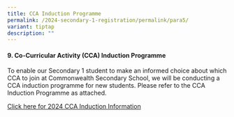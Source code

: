 ```yaml
---
title: CCA Induction Programme
permalink: /2024-secondary-1-registration/permalink/para5/
variant: tiptap
description: ""
---
```

<h4>9. Co-Curricular Activity (CCA) Induction Programme</h4><p>To enable our Secondary 1 student to make an informed choice about which CCA to join at Commonwealth Secondary School, we will be conducting a CCA induction programme for new students. Please refer to the CCA Induction Programme as attached.</p><p><a href="/files/Letter_to_parents_CCA_2024_induction.pdf" rel="noopener noreferrer nofollow" target="_blank">Click here for 2024 CCA Induction Information</a></p>